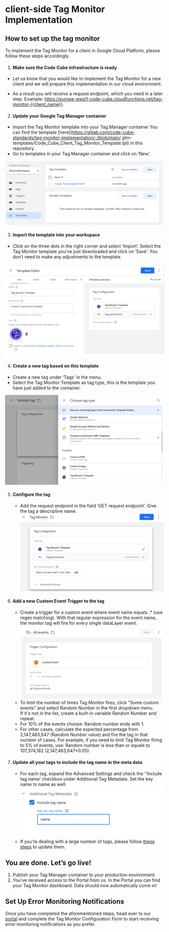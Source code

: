 # client-side Tag Monitor Implementation

## How to set up the tag monitor

To implement the Tag Monitor for a client in Google Cloud Platform, please follow these steps accordingly.         



1. #### **Make sure the Code Cube infrastructure is ready**

-  Let us know that you would like to implement the Tag Monitor for a new client and we will prepare this implementation in our cloud environment.

-   As a result you will receive a request endpoint, which you need in a later step. Example: https://europe-west1-code-cube.cloudfunctions.net/tag-monitor-{{client_name}}                




2. #### **Update your Google Tag Manager container**

-   Import the Tag Monitor template into your Tag Manager container
   You can find the template [here](https://gitlab.com/code-cube-standards/tag-monitor-implementation/-/blob/main/   gtm-templates/Code_Cube_Client_Tag_Monitor_Template.tpl) in this repository.
-   Go to templates in your Tag Manager container and click on ‘New’.

![add-template](../images/import-temp.png)

3. #### **Import the template into your workspace**      


-   Click on the three dots in the right corner and select ‘Import’. Select the Tag Monitor template you’ve just       downloaded and click on ‘Save’. You don’t need to make any adjustments to the template.

![import-template](../images/temp-editor.png)

4. #### **Create a new tag based on this template**

-   Create a new tag under ‘Tags’ in the menu.
-   Select the Tag Monitor Template as tag type, this is the template you have just added to the container.
  
![add-tag](../images/create-tag.png)

5. #### **Configure the tag**


   - Add the request endpoint in the field ‘GET request endpoint’. Give the tag a descriptive name. ![config-tag](../images/add-request.png)


6. #### **Add a new Custom Event Trigger to the tag**


   - Create a trigger for a custom event where event name equals .\* (use regex matching). With that regular expression for the event name, the monitor tag will fire for every single dataLayer event.
     ![add-trigger](../images/add-trigger.png)
   - To limit the number of times Tag Monitor fires, click "Some custom events" and select Random Number in the first dropdown menu.\
     If it's not in the list, create a built-in variable Random Number and repeat.
   - For 10% of the events choose: Random number ends with 1.
   - For other cases, calculate the expected percentage from 2,147,483,647 (Random Number value) and fire the tag in that number of cases. For example, if you need to limit Tag Monitor firing to 5% of events, use: Random number is less than or equals to 107,374,182 (2,147,483,647\*0.05).

   
7. #### **Update all your tags to include the tag name in the meta data**


   - For each tag, expand the Advanced Settings and check the ‘’Include tag name’ checkbox under Additional Tag Metadata. Set the key name to name as well.
  ![tag-name-add](../images/add-metadata.png)

   - If you're dealing with a large number of tags, please follow [these steps](https://gitlab.com/code-cube-standards/tag-monitor-implementation/-/wikis/Tags-bulk-edit) to update them.

## You are done. Let’s go live!

1. Publish your Tag Manager container to your production environment.
2. You’ve received access to the Portal from us. In the Portal you can find your Tag Monitor dashboard. Data should now automatically come in!


## Set Up Error Monitoring Notifications        


Once you have completed the aforementioned steps, head over to our [portal](https://portal.code-cube.io/configurations/tag_monitor) and complete the Tag Monitor Configuration Form to start receiving error monitoring notifications as you prefer.